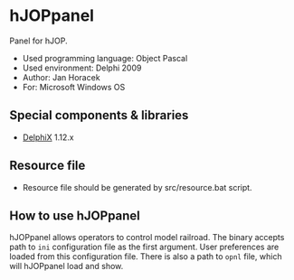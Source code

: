 # hJOPpanel

Panel for hJOP.

- Used programming language: Object Pascal
- Used environment: Delphi 2009
- Author: Jan Horacek
- For: Microsoft Windows OS

## Special components & libraries

- [DelphiX](http://www.micrel.cz/Dx/) 1.12.x

## Resource file

- Resource file should be generated by src/resource.bat script.

## How to use hJOPpanel

hJOPpanel allows operators to control model railroad. The binary accepts
path to `ini` configuration file as the first argument. User preferences
are loaded from this configuration file. There is also a path to `opnl` file,
which will hJOPpanel load and show.


